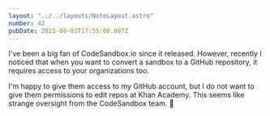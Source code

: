 ```yaml
---
layout: "../../layouts/NoteLayout.astro"
number: 42
pubDate: 2022-08-03T17:55:08.097Z
---
```

I﻿'ve been a big fan of CodeSandbox.io since it released. However, recently I noticed that when you want to convert a sandbox to a GitHub repository, it requires access to your organizations too.

I'm happy to give them access to my GitHub account, but I do not want to give them permissions to edit repos at Khan Academy. This seems like strange oversight from the CodeSandbox team. 🤔